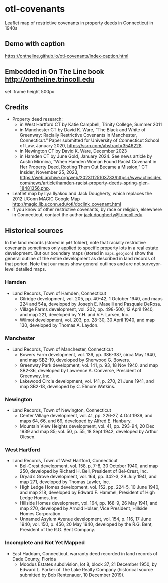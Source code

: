# otl-covenants
Leaflet map of restrictive covenants in property deeds in Connecticut in 1940s

## Demo with caption
https://ontheline.github.io/otl-covenants/index-caption.html

## Embedded in On The Line book http://ontheline.trincoll.edu
set iframe height 500px

## Credits
- Property deed research:
  - in West Hartford CT by Katie Campbell, Trinity College, Summer 2011
  - in Manchester CT by David K. Ware, “The Black and White of Greenway: Racially Restrictive Covenants in Manchester, Connecticut.” Paper submitted for University of Connecticut School of Law, January 2020, https://ssrn.com/abstract=3546228.
  - in Newington CT by David K. Ware, December 2023
  - in Hamden CT by June Gold, January 2024. See news article by Austin Mirmina, “When Hamden Woman Found Racist Covenant in Her Property Deed, Rooting Them Out Became a Mission,” CT Insider, November 25, 2023, https://web.archive.org/web/20231125103733/https://www.ctinsider.com/news/article/hamden-racist-property-deeds-spring-glen-18481356.php.
- Leaflet map by Ilya Ilyakou and Jack Dougherty, which replaces the 2012 UConn MAGIC Google Map http://magic.lib.uconn.edu/otl/doclink_covenant.html
- If you know of other restrictive covenants, by race or religion, elsewhere in Connecticut, contact the author [jack.dougherty@trincoll.edu](mailto:jack.dougherty@trincoll.edu)

## Historical sources
In the land records (stored in `pdf` folder), note that racially restrictive covenants sometimes only applied to specific property lots in a real estate development. But our boundary maps (stored in `maps.geojson`) show the general outline of the entire development as described in land records of that period. Note that our maps show general outlines and are not surveyor-level detailed maps.
### Hamden
- Land Records, Town of Hamden, Connecticut
  - Gilridge development, vol. 205, pp. 40-42, 1 October 1940, and maps 224 and 54a, developed by Joseph E. Maselli and Pasquale DeRosa.
  - Village Farms development, vol. 202, pp. 498-500, 12 April 1940, and map 221, developed by Y.H. and V.F. Larsen, Inc.
  - Wilmot development, vol. 203, pp. 28-30, 30 April 1940, and map 130, developed by Thomas A. Laydon.
### Manchester
- Land Records, Town of Manchester, Connecticut
  - Bowers Farm development, vol. 136, pp. 386-387, circa May 1940, and map SB2-19, developed by Sherwood G. Bowers.
  - Greenway Park development, vol. 141, p. 93, 18 Nov 1940, and map SB2-36, developed by Lawrence A. Converse, President of Greenway, Inc.
  - Lakewood Circle development, vol. 141, p. 270, 21 June 1941, and map SB2-18, developed by C. Elmore Watkins.
### Newington
- Land Records, Town of Newington, Connecticut
  - Center Village development, vol. 41, pp. 226-27, 4 Oct 1939, and maps 64, 66, and 69, developed by Alfred E. Hanbury.
  - Mountain View Heights development, vol. 41, pp. 293-94, 20 Dec 1939 and map 85; vol. 50, p. 55, 18 Sept 1942, developed by Arthur Olesen.
### West Hartford
- Land Records, Town of West Hartford, Connecticut
  - Bel-Crest development, vol. 158, p. 7-8, 30 October 1940, and map 250, developed by Richard H. Bell, President of Bel-Crest, Inc.
  - Dryad’s Grove development, vol. 164, pp. 342-3, 29 July 1941, and map 271, developed by Thomas Lawler, Inc.
  - High Ledge Homes development, vol. 152, pp. 224-5, 10 June 1940, and map 218, developed by Edward F. Hammel, President of High Ledge Homes, Inc.
  - Hillside Homes development, vol. 164, pp. 168-9, 26 May 1941, and map 270, developed by Arnold Holser, Vice President, Hillside Homes Corporation.
  - Unnamed Asylum Avenue development, vol. 154, p. 116, 17 June 1940; vol. 150, p. 456, 20 May 1940, developed by the R.G. Bent, President of the R.G. Bent Company.
### Incomplete and Not Yet Mapped
- East Haddam, Connecticut, warranty deed recorded in land records of Dade County, Florida
  - Moodus Estates subdivision, lot 8, block 37, 21 December 1950, by Edward L. Parker of The Lake Realty Company (historical source submitted by Bob Rentenauer, 10 December 2019).
